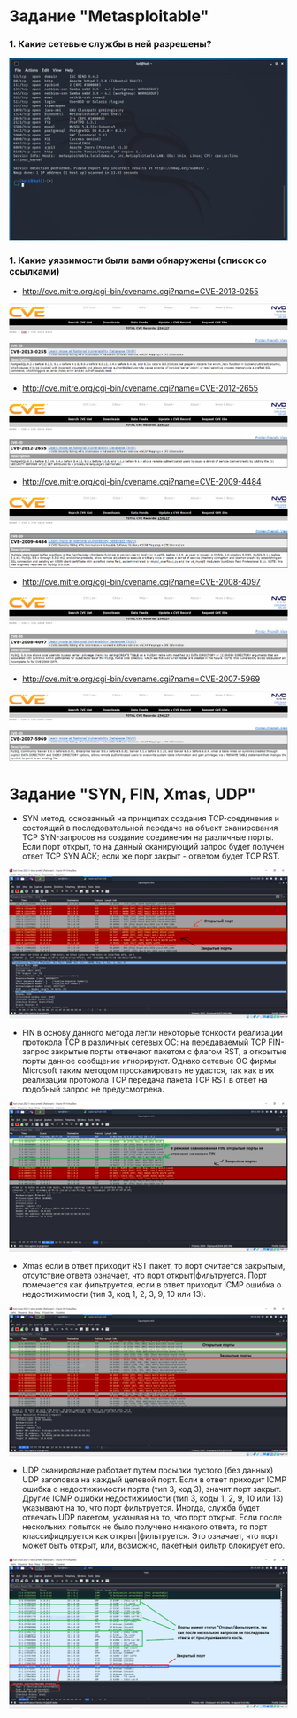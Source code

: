 # Задание "Metasploitable"

### 1. Какие сетевые службы в ней разрешены?

![](pic/nmapKali.png)

### 1. Какие уязвимости были вами обнаружены (список со ссылками)

* http://cve.mitre.org/cgi-bin/cvename.cgi?name=CVE-2013-0255

![](pic/PostgreSQL1.PNG)

* http://cve.mitre.org/cgi-bin/cvename.cgi?name=CVE-2012-2655

![](pic/PostgreSQL2.PNG)

* http://cve.mitre.org/cgi-bin/cvename.cgi?name=CVE-2009-4484

![](pic/MySQL1.PNG)

* http://cve.mitre.org/cgi-bin/cvename.cgi?name=CVE-2008-4097

![](pic/MySQL2.PNG)

* http://cve.mitre.org/cgi-bin/cvename.cgi?name=CVE-2007-5969

![](pic/MySQL3.PNG)

# Задание "SYN, FIN, Xmas, UDP"

* SYN метод, основанный на принципах создания TCP-соединения и состоящий в последовательной передаче на объект сканирования TCP SYN-запросов на создание соединения на различные порты. Если порт открыт, то на данный сканирующий запрос будет получен ответ TCP SYN АСК; если же порт закрыт - ответом будет TCP RST.

![](pic/SYN.PNG)

* FIN в основу данного метода легли некоторые тонкости реализации протокола TCP в различных сетевых ОС: на передаваемый TCP FIN-запрос закрытые порты отвечают пакетом с флагом RST, а открытые порты данное сообщение игнорируют. Однако сетевые ОС фирмы Microsoft таким методом просканировать не удастся, так как в их реализации протокола TCP передача пакета TCP RST в ответ на подобный запрос не предусмотрена.

![](pic/FIN.PNG)

* Xmas если в ответ приходит RST пакет, то порт считается закрытым, отсутствие ответа означает, что порт открыт|фильтруется. Порт помечается как фильтруется, если в ответ приходит ICMP ошибка о недостижимости (тип 3, код 1, 2, 3, 9, 10 или 13).

![](pic/Xmas.PNG)

* UDP сканирование работает путем посылки пустого (без данных) UDP заголовка на каждый целевой порт. Если в ответ приходит ICMP ошибка о недостижимости порта (тип 3, код 3), значит порт закрыт. Другие ICMP ошибки недостижимости (тип 3, коды 1, 2, 9, 10 или 13) указывают на то, что порт фильтруется. Иногда, служба будет отвечать UDP пакетом, указывая на то, что порт открыт. Если после нескольких попыток не было получено никакого ответа, то порт классифицируется как открыт|фильтруется. Это означает, что порт может быть открыт, или, возможно, пакетный фильтр блокирует его.

![](pic/UDP.PNG)